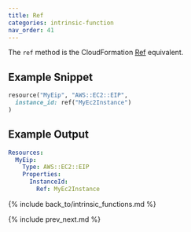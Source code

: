 ```yaml
---
title: Ref
categories: intrinsic-function
nav_order: 41
---
```


The `ref` method is the CloudFormation [Ref](https://docs.aws.amazon.com/AWSCloudFormation/latest/UserGuide/intrinsic-function-reference-ref.html) equivalent.

## Example Snippet

```ruby
resource("MyEip", "AWS::EC2::EIP",
  instance_id: ref("MyEc2Instance")
)
```

## Example Output

```yaml
Resources:
  MyEip:
    Type: AWS::EC2::EIP
    Properties:
      InstanceId:
        Ref: MyEc2Instance
```

{% include back_to/intrinsic_functions.md %}

{% include prev_next.md %}
